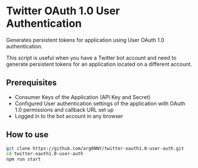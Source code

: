 # Twitter OAuth 1.0 User Authentication
Generates persistent tokens for application using User OAuth 1.0 authentication.

This script is useful when you have a Twitter bot account and need to generate persistent tokens for an application located on a different account.

## Prerequisites
- Consumer Keys of the Application (API Key and Secret)
- Configured User authentication settings of the application with OAuth 1.0 permissions and callback URL set up
- Logged in to the bot account in any browser

## How to use
```bash
git clone https://github.com/arg0NNY/twitter-oauth1.0-user-auth.git
cd twitter-oauth1.0-user-auth
npm run start
```
